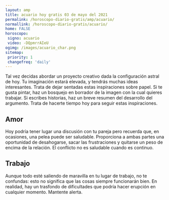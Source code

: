 ```yaml
---
layout: amp
title: acuario hoy gratis 03 de mayo del 2021 
permalink: /horoscopo-diario-gratis/amp/acuario/
normallink: /horoscopo-diario-gratis/acuario/
home: FALSE
horoscopo:
 signo: acuario
 video: -DQpmrrAIeU
ogimg: /images/acuario_char.png
sitemap:
 priority: 1
 changefreq: 'daily'
---
```



Tal vez decidas abordar un proyecto creativo dada la configuración astral de hoy. Tu imaginación estará elevada, y tendrás muchas ideas interesantes. Trata de dejar sentadas estas inspiraciones sobre papel. Si te gusta pintar, haz un bosquejo en borrador de la imagen con la cual quieres trabajar. Si escribes historias, haz un breve resumen del desarrollo del argumento. Trata de hacerte tiempo hoy para seguir estas inspiraciones.

## Amor

Hoy podría tener lugar una discusión con tu pareja pero recuerda que, en ocasiones, una pelea puede ser saludable. Proporciona a ambas partes una oportunidad de desahogarse, sacar las frustraciones y quitarse un peso de encima de la relación. El conflicto no es saludable cuando es continuo.

## Trabajo

Aunque todo esté saliendo de maravilla en tu lugar de trabajo, no te confundas: esto no significa que las cosas siempre funcionarán bien. En realidad, hay un trasfondo de dificultades que podría hacer erupción en cualquier momento. Mantente alerta.